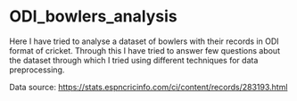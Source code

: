 # ODI_bowlers_analysis

Here I have tried to analyse a dataset of bowlers with their records in ODI format of cricket. Through this I have tried to answer few questions about the dataset through which I tried using different techniques for data preprocessing.


Data source: https://stats.espncricinfo.com/ci/content/records/283193.html

